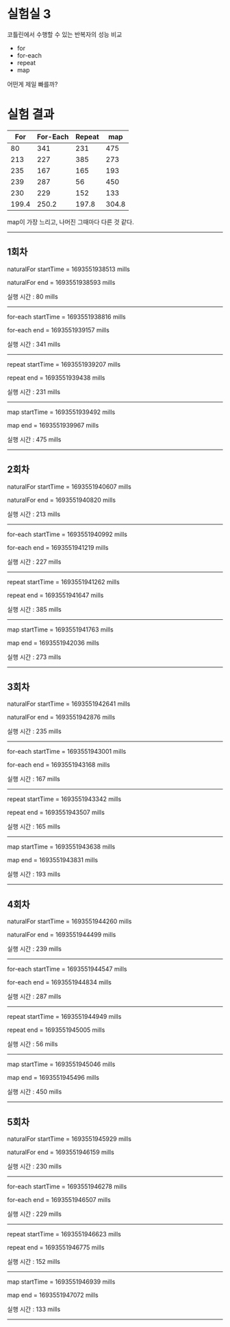 # 실험실 3

코틀린에서 수행할 수 있는 반복자의 성능 비교

- for
- for-each
- repeat
- map

어떤게 제일 빠를까?

# 실험 결과

| For   | For-Each | Repeat | map   |
|-------|----------|--------|-------|
| 80    | 341      | 231    | 475   |
| 213   | 227      | 385    | 273   |
| 235   | 167      | 165    | 193   |
| 239   | 287      | 56     | 450   |
| 230   | 229      | 152    | 133   |
| 199.4 | 250.2    | 197.8  | 304.8 |

map이 가장 느리고, 나머진 그때마다 다른 것 같다.

---

## 1회차

naturalFor startTime = 1693551938513 mills

naturalFor end = 1693551938593 mills

실행 시간 : 80 mills

-------------------------------------

for-each startTime = 1693551938816 mills

for-each end = 1693551939157 mills

실행 시간 : 341 mills

-------------------------------------

repeat startTime = 1693551939207 mills

repeat end = 1693551939438 mills

실행 시간 : 231 mills

-------------------------------------

map startTime = 1693551939492 mills

map end = 1693551939967 mills

실행 시간 : 475 mills

-------------------------------------

## 2회차

naturalFor startTime = 1693551940607 mills

naturalFor end = 1693551940820 mills

실행 시간 : 213 mills

-------------------------------------

for-each startTime = 1693551940992 mills

for-each end = 1693551941219 mills

실행 시간 : 227 mills

-------------------------------------
repeat startTime = 1693551941262 mills

repeat end = 1693551941647 mills

실행 시간 : 385 mills

-------------------------------------

map startTime = 1693551941763 mills

map end = 1693551942036 mills

실행 시간 : 273 mills

-------------------------------------

## 3회차

naturalFor startTime = 1693551942641 mills

naturalFor end = 1693551942876 mills

실행 시간 : 235 mills

-------------------------------------

for-each startTime = 1693551943001 mills

for-each end = 1693551943168 mills

실행 시간 : 167 mills

-------------------------------------

repeat startTime = 1693551943342 mills

repeat end = 1693551943507 mills

실행 시간 : 165 mills

-------------------------------------

map startTime = 1693551943638 mills

map end = 1693551943831 mills

실행 시간 : 193 mills

-------------------------------------

## 4회차

naturalFor startTime = 1693551944260 mills

naturalFor end = 1693551944499 mills

실행 시간 : 239 mills

-------------------------------------

for-each startTime = 1693551944547 mills

for-each end = 1693551944834 mills

실행 시간 : 287 mills

-------------------------------------

repeat startTime = 1693551944949 mills

repeat end = 1693551945005 mills

실행 시간 : 56 mills

-------------------------------------

map startTime = 1693551945046 mills

map end = 1693551945496 mills

실행 시간 : 450 mills

-------------------------------------

## 5회차

naturalFor startTime = 1693551945929 mills

naturalFor end = 1693551946159 mills

실행 시간 : 230 mills

-------------------------------------

for-each startTime = 1693551946278 mills

for-each end = 1693551946507 mills

실행 시간 : 229 mills

-------------------------------------

repeat startTime = 1693551946623 mills

repeat end = 1693551946775 mills

실행 시간 : 152 mills

-------------------------------------

map startTime = 1693551946939 mills

map end = 1693551947072 mills

실행 시간 : 133 mills

-------------------------------------